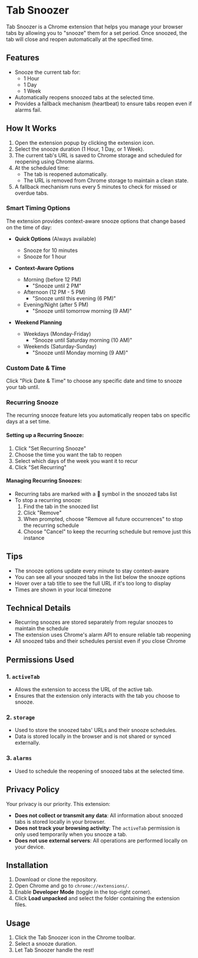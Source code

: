 # Tab Snoozer

Tab Snoozer is a Chrome extension that helps you manage your browser tabs by allowing you to "snooze" them for a set period. Once snoozed, the tab will close and reopen automatically at the specified time.

## Features
- Snooze the current tab for:
  - 1 Hour
  - 1 Day
  - 1 Week
- Automatically reopens snoozed tabs at the selected time.
- Provides a fallback mechanism (heartbeat) to ensure tabs reopen even if alarms fail.
## How It Works
1. Open the extension popup by clicking the extension icon.
2. Select the snooze duration (1 Hour, 1 Day, or 1 Week).
3. The current tab's URL is saved to Chrome storage and scheduled for reopening using Chrome alarms.
4. At the scheduled time:
   - The tab is reopened automatically.
   - The URL is removed from Chrome storage to maintain a clean state.
5. A fallback mechanism runs every 5 minutes to check for missed or overdue tabs.

### Smart Timing Options

The extension provides context-aware snooze options that change based on the time of day:

- **Quick Options** (Always available)
  - Snooze for 10 minutes
  - Snooze for 1 hour

- **Context-Aware Options**
  - Morning (before 12 PM)
    - "Snooze until 2 PM"
  - Afternoon (12 PM - 5 PM)
    - "Snooze until this evening (6 PM)"
  - Evening/Night (after 5 PM)
    - "Snooze until tomorrow morning (9 AM)"

- **Weekend Planning**
  - Weekdays (Monday-Friday)
    - "Snooze until Saturday morning (10 AM)"
  - Weekends (Saturday-Sunday)
    - "Snooze until Monday morning (9 AM)"

### Custom Date & Time

Click "Pick Date & Time" to choose any specific date and time to snooze your tab until.

### Recurring Snooze

The recurring snooze feature lets you automatically reopen tabs on specific days at a set time.

#### Setting up a Recurring Snooze:
1. Click "Set Recurring Snooze"
2. Choose the time you want the tab to reopen
3. Select which days of the week you want it to recur
4. Click "Set Recurring"

#### Managing Recurring Snoozes:
- Recurring tabs are marked with a 🔄 symbol in the snoozed tabs list
- To stop a recurring snooze:
  1. Find the tab in the snoozed list
  2. Click "Remove"
  3. When prompted, choose "Remove all future occurrences" to stop the recurring schedule
  4. Choose "Cancel" to keep the recurring schedule but remove just this instance

## Tips
- The snooze options update every minute to stay context-aware
- You can see all your snoozed tabs in the list below the snooze options
- Hover over a tab title to see the full URL if it's too long to display
- Times are shown in your local timezone

## Technical Details
- Recurring snoozes are stored separately from regular snoozes to maintain the schedule
- The extension uses Chrome's alarm API to ensure reliable tab reopening
- All snoozed tabs and their schedules persist even if you close Chrome

## Permissions Used
### 1. `activeTab`
- Allows the extension to access the URL of the active tab.
- Ensures that the extension only interacts with the tab you choose to snooze.

### 2. `storage`
- Used to store the snoozed tabs' URLs and their snooze schedules.
- Data is stored locally in the browser and is not shared or synced externally.

### 3. `alarms`
- Used to schedule the reopening of snoozed tabs at the selected time.

## Privacy Policy
Your privacy is our priority. This extension:
- **Does not collect or transmit any data**: All information about snoozed tabs is stored locally in your browser.
- **Does not track your browsing activity**: The `activeTab` permission is only used temporarily when you snooze a tab.
- **Does not use external servers**: All operations are performed locally on your device.

## Installation
1. Download or clone the repository.
2. Open Chrome and go to `chrome://extensions/`.
3. Enable **Developer Mode** (toggle in the top-right corner).
4. Click **Load unpacked** and select the folder containing the extension files.

## Usage
1. Click the Tab Snoozer icon in the Chrome toolbar.
2. Select a snooze duration.
3. Let Tab Snoozer handle the rest!
